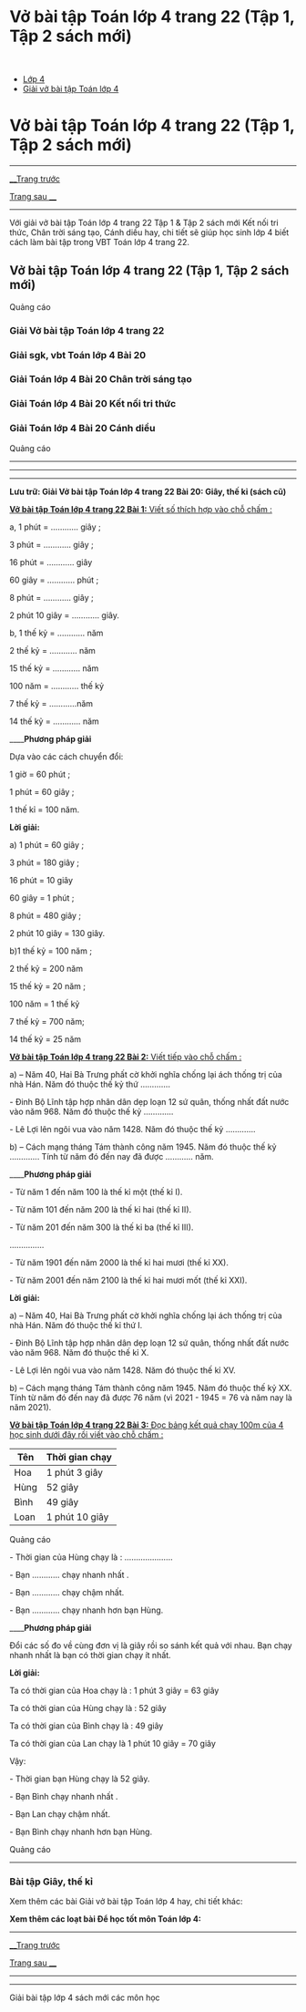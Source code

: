 # Vở bài tập Toán lớp 4 trang 22 (Tập 1, Tập 2 sách mới)

﻿

  * [Lớp 4](https://vietjack.com/series/lop-4.jsp)
  * [Giải vở bài tập Toán lớp 4](https://vietjack.com/giai-vo-bai-tap-toan-4/index.jsp)



# Vở bài tập Toán lớp 4 trang 22 (Tập 1, Tập 2 sách mới)

* * *

[__Trang trước](https://vietjack.com/giai-vo-bai-tap-toan-4/bai-19-bang-don-vi-do-khoi-luong.jsp)

[Trang sau __](https://vietjack.com/giai-vo-bai-tap-toan-4/bai-21-luyen-tap.jsp)

* * *

Với giải vở bài tập Toán lớp 4 trang 22 Tập 1 & Tập 2 sách mới Kết nối tri thức, Chân trời sáng tạo, Cánh diều hay, chi tiết sẽ giúp học sinh lớp 4 biết cách làm bài tập trong VBT Toán lớp 4 trang 22.

## Vở bài tập Toán lớp 4 trang 22 (Tập 1, Tập 2 sách mới)

Quảng cáo

### **Giải Vở bài tập Toán lớp 4 trang 22**

### **Giải sgk, vbt Toán lớp 4 Bài 20**

### **Giải Toán lớp 4 Bài 20 Chân trời sáng tạo**

### **Giải Toán lớp 4 Bài 20 Kết nối tri thức**

### **Giải Toán lớp 4 Bài 20 Cánh diều**

Quảng cáo

* * *

* * *

* * *

**Lưu trữ: Giải Vở bài tập Toán lớp 4 trang 22 Bài 20: Giây, thế kỉ (sách cũ)**

[**Vở bài tập Toán lớp 4 trang 22 Bài 1:** Viết số thích hợp vào chỗ chấm : ](https://vietjack.com/giai-vo-bai-tap-toan-4/bai-1-trang-22-vbt-toan-4-tap-1.jsp)

a, 1 phút = ………… giây ;

3 phút = ………… giây ;

16 phút = ………… giây

60 giây = ………… phút ;

8 phút = ………… giây ;

2 phút 10 giây = ………… giây.

b, 1 thế kỷ = ………… năm 

2 thế kỷ = ………… năm

15 thế kỷ = ………… năm

100 năm = ………… thế kỷ

7 thế kỷ = …………năm

14 thế kỷ = ………… năm

____**Phương pháp giải**

Dựa vào các cách chuyển đổi:

1 giờ = 60 phút ; 

1 phút = 60 giây ;

1 thế kỉ = 100 năm.

**Lời giải:**

a) 1 phút = 60 giây ;

3 phút = 180 giây ;

16 phút = 10 giây

60 giây = 1 phút ; 

8 phút = 480 giây ; 

2 phút 10 giây = 130 giây.

b)1 thế kỷ = 100 năm ; 

2 thế kỷ = 200 năm

15 thế kỷ = 20 năm ;

100 năm = 1 thế kỷ

7 thế kỷ = 700 năm;

14 thế kỷ = 25 năm

[**Vở bài tập Toán lớp 4 trang 22 Bài 2:** Viết tiếp vào chỗ chấm : ](https://vietjack.com/giai-vo-bai-tap-toan-4/bai-2-trang-22-vbt-toan-4-tap-1.jsp)

a) – Năm 40, Hai Bà Trưng phất cờ khởi nghĩa chống lại ách thống trị của nhà Hán. Năm đó thuộc thế kỷ thứ ………….

\- Đinh Bộ Lĩnh tập hợp nhân dân dẹp loạn 12 sứ quân, thống nhất đất nước vào năm 968. Năm đó thuộc thế kỷ ………….

\- Lê Lợi lên ngôi vua vào năm 1428. Năm đó thuộc thế kỷ ………….

b) – Cách mạng tháng Tám thành công năm 1945. Năm đó thuộc thế kỷ …………. Tính từ năm đó đến nay đã được ………… năm.

____**Phương pháp giải**

\- Từ năm 1 đến năm 100 là thế kỉ một (thế kỉ I).

\- Từ năm 101 đến năm 200 là thế kỉ hai (thế kỉ II).

\- Từ năm 201 đến năm 300 là thế kỉ ba (thế kỉ III).

...............

\- Từ năm 1901 đến năm 2000 là thế kỉ hai mươi (thế kỉ XX).

\- Từ năm 2001 đến năm 2100 là thế kỉ hai mươi mốt (thế kỉ XXI).

**Lời giải:**

a) – Năm 40, Hai Bà Trưng phất cờ khởi nghĩa chống lại ách thống trị của nhà Hán. Năm đó thuộc thế kỉ thứ I.

\- Đinh Bộ Lĩnh tập hợp nhân dân dẹp loạn 12 sứ quân, thống nhất đất nước vào năm 968. Năm đó thuộc thế kỉ X.

\- Lê Lợi lên ngôi vua vào năm 1428. Năm đó thuộc thế kỉ XV.

b) – Cách mạng tháng Tám thành công năm 1945. Năm đó thuộc thế kỷ XX. Tính từ năm đó đến nay đã được 76 năm (vì 2021 - 1945 = 76 và năm nay là năm 2021).

[**Vở bài tập Toán lớp 4 trang 22 Bài 3:** Đọc bảng kết quả chạy 100m của 4 học sinh dưới đây rồi viết vào chỗ chấm :](https://vietjack.com/giai-vo-bai-tap-toan-4/bai-3-trang-22-vbt-toan-4-tap-1.jsp)

Tên | Thời gian chạy   
---|---  
Hoa |  1 phút 3 giây  
Hùng |  52 giây  
Bình | 49 giây   
Loan | 1 phút 10 giây   
  
Quảng cáo

\- Thời gian của Hùng chạy là : …………………

\- Bạn ………… chạy nhanh nhất .

\- Bạn ………… chạy chậm nhất.

\- Bạn ………… chạy nhanh hơn bạn Hùng.

____**Phương pháp giải**

Đổi các số đo về cùng đơn vị là giây rồi so sánh kết quả với nhau. Bạn chạy nhanh nhất là bạn có thời gian chạy ít nhất.

**Lời giải:**

Ta có thời gian của Hoa chạy là : 1 phút 3 giây = 63 giây

Ta có thời gian của Hùng chạy là : 52 giây

Ta có thời gian của Bình chạy là : 49 giây

Ta có thời gian của Lan chạy là 1 phút 10 giây = 70 giây

Vậy:

\- Thời gian bạn Hùng chạy là 52 giây.

\- Bạn Bình chạy nhanh nhất .

\- Bạn Lan chạy chậm nhất.

\- Bạn Bình chạy nhanh hơn bạn Hùng.

Quảng cáo

* * *

### **Bài tập Giây, thế kỉ**

Xem thêm các bài Giải vở bài tập Toán lớp 4 hay, chi tiết khác:

**Xem thêm các loạt bài Để học tốt môn Toán lớp 4:**

* * *

[__Trang trước](https://vietjack.com/giai-vo-bai-tap-toan-4/bai-19-bang-don-vi-do-khoi-luong.jsp)

[Trang sau __](https://vietjack.com/giai-vo-bai-tap-toan-4/bai-21-luyen-tap.jsp)

* * *

* * *

Giải bài tập lớp 4 sách mới các môn học
